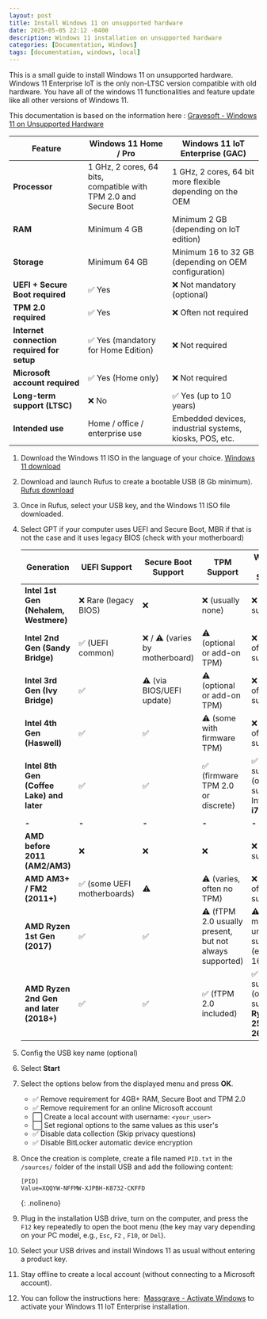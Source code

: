 ```yaml
---
layout: post
title: Install Windows 11 on unsupported hardware
date: 2025-05-05 22:12 -0400
description: Windows 11 installation on unsupported hardware
categories: [Documentation, Windows]
tags: [documentation, windows, local]
---
```


This is a small guide to install Windows 11 on unsupported hardware. Windows 11 Enterprise IoT is the only non-LTSC version compatible with old hardware. You have all of the windows 11 functionalities and feature update like all other versions of Windows 11.

This documentation is based on the information here : [Gravesoft - Windows 11 on Unsupported Hardware](https://gravesoft.dev/clean_install_windows#windows-11-on-unsupported-hardware)


| **Feature**                                | **Windows 11 Home / Pro**                                       | **Windows 11 IoT Enterprise (GAC)**                         |
| ------------------------------------------ | --------------------------------------------------------------- | ----------------------------------------------------------- |
| **Processor**                              | 1 GHz, 2 cores, 64 bits,<br>compatible with TPM 2.0 and <br>Secure Boot | 1 GHz, 2 cores, 64 bit <br>more flexible depending on the OEM |
| **RAM**                                    | Minimum 4 GB                                                    | Minimum 2 GB<br>(depending on IoT edition)                     |
| **Storage**                                | Minimum 64 GB                                                   | Minimum 16 to 32 GB<br>(depending on OEM configuration)        |
| **UEFI + Secure Boot required**            | ✅ Yes                                                           | ❌ Not mandatory (optional)                                  |
| **TPM 2.0 required**                       | ✅ Yes                                                           | ❌ Often not required                                        |
| **Internet connection <br>required for setup** | ✅ Yes (mandatory for Home Edition)                              | ❌ Not required                                              |
| **Microsoft account required**             | ✅ Yes (Home only)                                               | ❌ Not required                                              |
| **Long-term support (LTSC)**               | ❌ No                                                            | ✅ Yes (up to 10 years)                                      |
| **Intended use**                           | Home / office / enterprise use                                  | Embedded devices,<br>industrial systems, kiosks, POS, etc.     |

1. Download the Windows 11 ISO in the language of your choice. [Windows 11 download](https://www.microsoft.com/en-ca/software-download/windows11)
1. Download and launch Rufus to create a bootable USB (8 Gb minimum). [Rufus download](https://rufus.ie/en/#download)
1. Once in Rufus, select your USB key, and the Windows 11 ISO file downloaded.
1. Select GPT if your computer uses UEFI and Secure Boot, MBR if that is not the case and it uses legacy BIOS (check with your motherboard)

    | **Generation**                         | **UEFI Support**                | **Secure Boot Support**               | **TPM Support**                     | **Windows 11 Support**                                                  |
    |----------------------------------------|----------------------------------|----------------------------------------|-------------------------------------|------------------------------------------------------------------------|
    | **Intel 1st Gen (Nehalem, Westmere)**  | ❌ Rare (legacy BIOS)            | ❌                                      | ❌ (usually none)                   | ❌ Not supported                                                       |
    | **Intel 2nd Gen (Sandy Bridge)**       | ✅ (UEFI common)                 | ❌ / ⚠️ (varies by motherboard)         | ⚠️ (optional or add-on TPM)         | ❌ Not officially supported                                            |
    | **Intel 3rd Gen (Ivy Bridge)**         | ✅                               | ⚠️ (via BIOS/UEFI update)              | ⚠️ (optional or add-on TPM)         | ❌ Not officially supported                                            |
    | **Intel 4th Gen (Haswell)**            | ✅                               | ✅                                      | ⚠️ (some with firmware TPM)         | ❌ Not officially supported                                            |
    | **Intel 8th Gen (Coffee Lake) and later**| ✅                               | ✅                                      | ✅ (firmware TPM 2.0 or discrete)   | ✅ Fully supported (oldest supported Intel: **Core i7-8700**)          |
    |__-__|__-__|__-__|__-__|__-__|
    | **AMD before 2011 (AM2/AM3)**          | ❌                               | ❌                                      | ❌                                  | ❌ Not supported                                                       |
    | **AMD AM3+ / FM2 (2011+)**             | ✅ (some UEFI motherboards)      | ⚠️                                      | ⚠️ (varies, often no TPM)           | ❌ Not officially supported                                            |
    | **AMD Ryzen 1st Gen (2017)**           | ✅                               | ✅                                      | ⚠️ (fTPM 2.0 usually present,<br>but not always supported) | ⚠️ Some models unofficially<br> supported (e.g., 1600 AF)              |
    | **AMD Ryzen 2nd Gen and later (2018+)**| ✅                               | ✅                                      | ✅ (fTPM 2.0 included)              | ✅ Fully supported (oldest supported: **Ryzen 2500U / 2600**)         |

1. Config the USB key name (optional)
1. Select **Start**
1. Select the options below from the displayed menu and press **OK**.

    - ✅ Remove requirement for 4GB+ RAM, Secure Boot and TPM 2.0
    - ✅ Remove requirement for an online Microsoft account
    - ⬜ Create a local account with username: `<your_user>`
    - ⬜ Set regional options to the same values as this user's
    - ✅ Disable data collection (Skip privacy questions)
    - ✅ Disable BitLocker automatic device encryption

1. Once the creation is complete, create a file named `PID.txt` in the `/sources/` folder of the install USB and add the following content:

    ```text
    [PID]
    Value=XQQYW-NFFMW-XJPBH-K8732-CKFFD
    ```
    {: .nolineno}

1. Plug in the installation USB drive, turn on the computer, and press the `F12` key repeatedly to open the boot menu (the key may vary depending on your PC model, e.g., `Esc`, `F2` , `F10`, or `Del`).
1. Select your USB drives and install Windows 11 as usual without entering a product key.
1. Stay offline to create a local account (without connecting to a Microsoft account).
1. You can follow the instructions here:  [Massgrave - Activate Windows](https://massgrave.dev/#how-to-activate-windows--office) to activate your Windows 11 IoT Enterprise installation.